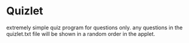 Quizlet
=======
extremely simple quiz program for questions only.
any questions in the quizlet.txt file will be shown in a random order in the applet.
